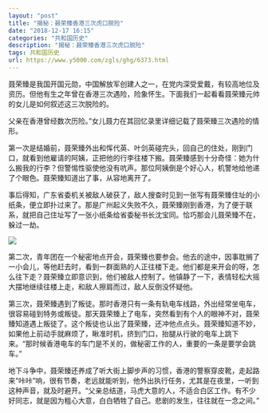 ```yaml
---
layout: "post"
title: "揭秘：聂荣臻香港三次虎口脱险"
date: "2018-12-17 16:15"
categories: "共和国历史"
description: "揭秘：聂荣臻香港三次虎口脱险"
tags: 共和国历史
url: https://www.y5000.com/zgls/ghg/6373.html
---
```






聂荣臻是我国开国元勋，中国解放军创建人之一，在党内深受爱戴，有较高地位及资历。但他有生之年曾在香港三次遇险，险象怀生。下面我们一起看看聂荣臻元帅的女儿是如何叙述这三次脱险的。

父亲在香港曾经数次历险。”女儿聂力在其回忆录里详细记载了聂荣臻三次遇险的情形。

第一次是结婚前，聂荣臻外出和恽代英、叶剑英碰完头，回自己的住处，刚到门口，就看到他雇请的阿姨，正把他的行李往楼下搬。聂荣臻感到十分奇怪：她为什么搬我的行李？但警惕性驱使他没有吭声。那位阿姨倒是个好心人，机警地给他递了个眼色。聂荣臻知道出了事，从容地离开了。

事后得知，广东省委机关被敌人破获了，敌人搜查时见到一张写有聂荣臻住址的小纸条，便立即扑过来了。那是广州起义失败不久，聂荣臻刚到香港，为了便于联系，就把自己住址写了一张小纸条给省委秘书长沈宝同。恰巧那会儿聂荣臻不在，躲过一劫。

![](https://img.y5000.com/uploads/allimg/161202/101F51634-0.jpg)

第二次，青年团在一个秘密地点开会，聂荣臻也要参会。他去的途中，因事耽搁了一小会儿，等他赶去时，看到一群面熟的人正往楼下走。他们都是来开会的呀，怎么往下走？聂荣臻立即意识到，他们被敌人控制了。他镇静了一下，表情轻松大摇大摆地继续往楼上走，和敌人擦肩而过，敌人反倒没怀疑他。

第三次，聂荣臻遇到了叛徒。那时香港只有一条有轨电车线路，外出经常坐电车，很容易碰到特务或叛徒。那天聂荣臻上了电车，突然看到有个人的眼神不对，聂荣臻知道遇上叛徒了。这个叛徒也认出了聂荣臻，还冲他点点头。聂荣臻知道不妙，如果他上前动手就麻烦了，瞅准时机，挤到门口，抬腿从行驶的电车上跳下来。“那时候香港电车的车门是不关的，做秘密工作的人，重要的一条是要学会跳车。”

地下斗争中，聂荣臻还养成了听大街上脚步声的习惯，香港的警察穿皮靴，走起路来“咔咔”响，很有节奏，老远就能听到，他外出执行任务，尤其是在夜里，一听到这种声音，就及时避开。“父亲总结道，马虎大意的人，不适合白区工作。有不少好同志，就是因为粗心大意，白白牺牲了自己。悲剧的发生，往往就在一念之间。”
